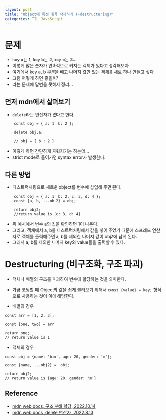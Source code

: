 ```yaml
---
layout: post
title: "Object에 특정 항목 삭제하기 (+destructuring)"
categories: TIL JavsScript
---
```


# 문제

- key a는 1, key b는 2, key c는 3...
- 이렇게 많은 숫자가 연속적으로 커지는 객체가 있다고 생각해보자
- 여기에서 key a, b 부분을 빼고 나머지 값만 있는 객체를 새로 하나 만들고 싶다
- 그럼 어떻게 하면 좋을까?
- 라는 문제에 답변을 못해서 정리...


## 먼저 mdn에서 살펴보기

- `delete`라는 연산자가 있다고 한다.

```
    const obj = { a: 1, b: 2 };
    
    delete obj.a;

    // obj = { b : 2 };
```

- 이렇게 하면 간단하게 지워지기는 하는데...
- strict mode로 들어가면 syntax error가 발생한다.

## 다른 방법

- 디스트럭처링으로 새로운 object를 변수에 삽입해 주면 된다.

```
    const obj = { a: 1, b: 2, c: 3, d: 4 };
    const {a, b, ...obj2} = obj;
    
    return obj2;
    //return value is {c: 3, d: 4}

```

- 위 예시에서 변수 a의 값을 확인하면 1이 나온다.
- 그리고, 객체에서 a, b를 디스트럭처링해서 값을 넣어 주었기 때문에 스프레드 연산자로 객체를 출력해주면 a, b를 제외한 나머지 값이 obj2에 남게 된다.
- 그래서 a, b를 제외한 나머지 key와 value들을 출력할 수 있다.

# Destructuring (비구조화, 구조 파괴)

- 객체나 배열의 구조를 파괴하여 변수에 할당하는 것을 의미한다.
- 가끔 코딩할 때 Object의 값을 쉽게 불러오기 위해서 `const {value} = key;` 형식으로 사용하는 것이 이에 해당한다.

- 배열의 경우

```
const arr = [1, 2, 3];

const [one, two] = arr;

return one;
// return value is 1
```

- 객체의 경우

```
const obj = {name: 'bin', age: 20, gender: 'm'};

const {name, ...obj2} =  obj;

return obj2;
// return value is {age: 20, gender: 'm'}

```


## Reference
- [mdn web docs, 구조 분해 할당, 2022.10.14](https://developer.mozilla.org/ko/docs/Web/JavaScript/Reference/Operators/Destructuring_assignment)
- [mdn web docs, delete 연산자, 2022.8.13](https://developer.mozilla.org/ko/docs/Web/JavaScript/Reference/Operators/delete)
